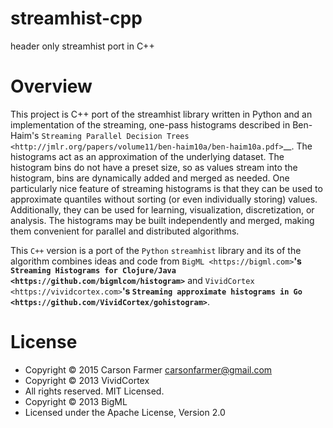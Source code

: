 # streamhist-cpp
header only streamhist port in C++



Overview
========

This project is C++ port of the streamhist library written in Python and 
an implementation of the streaming, one-pass histograms
described in Ben-Haim's `Streaming Parallel Decision
Trees <http://jmlr.org/papers/volume11/ben-haim10a/ben-haim10a.pdf>`__.
The histograms act as an approximation of the underlying dataset. The
histogram bins do not have a preset size, so as values stream into the
histogram, bins are dynamically added and merged as needed. One
particularly nice feature of streaming histograms is that they can be
used to approximate quantiles without sorting (or even individually
storing) values. Additionally, they can be used for learning,
visualization, discretization, or analysis. The histograms may be built
independently and merged, making them convenient for parallel and
distributed algorithms.

This ``C++`` version is a port of the ``Python`` `streamhist` library and its of the algorithm combines ideas and code from
`BigML <https://bigml.com>`__'s `Streaming Histograms for
Clojure/Java <https://github.com/bigmlcom/histogram>`__ and
`VividCortex <https://vividcortex.com>`__'s `Streaming approximate
histograms in Go <https://github.com/VividCortex/gohistogram>`__.



License
=======

* Copyright © 2015 Carson Farmer carsonfarmer@gmail.com
* Copyright © 2013 VividCortex
* All rights reserved. MIT Licensed.
* Copyright © 2013 BigML
* Licensed under the Apache License, Version 2.0


